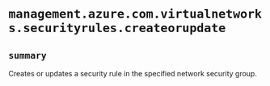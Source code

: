 # `management.azure.com.virtualnetworks.securityrules.createorupdate`

## `summary`
Creates or updates a security rule in the specified network security group.



